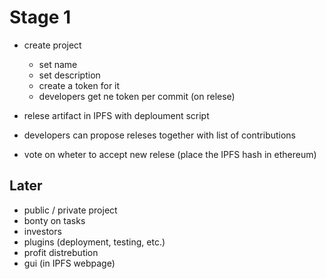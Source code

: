 # Stage 1
- create project
  - set name
  - set description
  - create a token for it
  - developers get ne token per commit (on relese)
  
- relese artifact in IPFS with deploument script
- developers can propose releses together with list of contributions
- vote on wheter to accept new relese (place the IPFS hash in ethereum)


## Later
- public / private project
- bonty on tasks
- investors
- plugins (deployment, testing, etc.)
- profit distrebution
- gui (in IPFS webpage)
